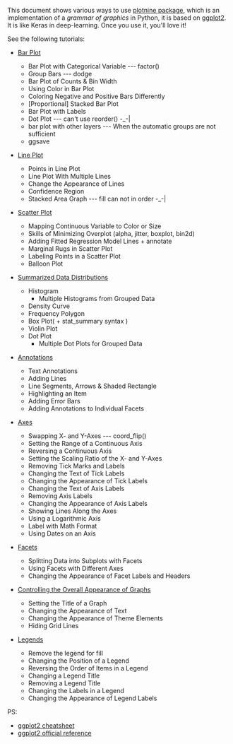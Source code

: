 This document shows various ways to use [plotnine package](https://plotnine.readthedocs.io/en/latest/), which is  an implementation of a *grammar of graphics* in Python, it is based on [ggplot2](http://ggplot2.org/). It is like Keras in deep-learning. Once you use it, you'll love it! 

See the following tutorials: 

- [Bar Plot](http://nbviewer.jupyter.org/github/Peter-Chou/package-lab/blob/master/plotnine/bar_plot.ipynb)

  -  Bar Plot with Categorical Variable --- factor()
  -  Group Bars --- dodge
  -  Bar Plot of Counts & Bin Width
  -  Using Color in Bar Plot
  -  Coloring Negative and Positive Bars Differently
  -  [Proportional] Stacked Bar Plot
  -  Bar Plot with Labels
  -  Dot Plot --- can't use reorder() -_-|
  -  bar plot with other layers --- When the automatic groups are not sufficient
  -  ggsave
- [Line Plot](http://nbviewer.jupyter.org/github/Peter-Chou/package-lab/blob/master/plotnine/line_plot.ipynb)
  - Points in Line Plot
  - Line Plot With Multiple Lines
  - Change the Appearance of Lines
  - Confidence Region
  - Stacked Area Graph --- fill can not in order -_-|
- [Scatter Plot](http://nbviewer.jupyter.org/github/Peter-Chou/package-lab/blob/master/plotnine/scatter_plot.ipynb)
  - Mapping Continuous Variable to Color or Size
  - Skills of Minimizing Overplot (alpha, jitter, boxplot, bin2d)
  - Adding Fitted Regression Model Lines + annotate
  - Marginal Rugs in Scatter Plot
  - Labeling Points in a Scatter Plot
  - Balloon Plot
- [Summarized Data Distributions](http://nbviewer.jupyter.org/github/Peter-Chou/package-lab/blob/master/plotnine/Summarized_Data_Distributions.ipynb)
  - Histogram
    - Multiple Histograms from Grouped Data
  - Density Curve
  - Frequency Polygon
  - Box Plot( + stat_summary syntax )
  - Violin Plot
  - Dot Plot
    - Multiple Dot Plots for Grouped Data
- [Annotations](http://nbviewer.jupyter.org/github/Peter-Chou/package-lab/blob/master/plotnine/annotations.ipynb)
  - Text Annotations
  - Adding Lines
  - Line Segments, Arrows & Shaded Rectangle
  - Highlighting an Item
  - Adding Error Bars
  - Adding Annotations to Individual Facets
- [Axes](http://nbviewer.jupyter.org/github/Peter-Chou/package-lab/blob/master/plotnine/Axes.ipynb)
  - Swapping X- and Y-Axes --- coord_flip()
  - Setting the Range of a Continuous Axis
  - Reversing a Continuous Axis
  - Setting the Scaling Ratio of the X- and Y-Axes
  - Removing Tick Marks and Labels
  - Changing the Text of Tick Labels
  - Changing the Appearance of Tick Labels
  - Changing the Text of Axis Labels
  - Removing Axis Labels
  - Changing the Appearance of Axis Labels
  - Showing Lines Along the Axes
  - Using a Logarithmic Axis
  - Label with Math Format
  - Using Dates on an Axis
- [Facets](http://nbviewer.jupyter.org/github/Peter-Chou/package-lab/blob/master/plotnine/facets.ipynb)
  - Splitting Data into Subplots with Facets
  - Using Facets with Different Axes
  - Changing the Appearance of Facet Labels and Headers
- [Controlling the Overall Appearance of Graphs](http://nbviewer.jupyter.org/github/Peter-Chou/package-lab/blob/master/plotnine/Controlling%20the%20Overall%20Appearance%20of%20Graphs.ipynb)
  - Setting the Title of a Graph
  - Changing the Appearance of Text
  - Changing the Appearance of Theme Elements
  - Hiding Grid Lines
- [Legends](http://nbviewer.jupyter.org/github/Peter-Chou/package-lab/blob/master/plotnine/Legends.ipynb)
  - Remove the legend for fill
  - Changing the Position of a Legend
  - Reversing the Order of Items in a Legend
  - Changing a Legend Title
  - Removing a Legend Title
  - Changing the Labels in a Legend
  - Changing the Appearance of Legend Labels




PS:

- [ggplot2 cheatsheet](https://github.com/Peter-Chou/package-lab/blob/master/plotnine/ggplot2-cheatsheet.pdf)
- [ggplot2 official reference](http://ggplot2.tidyverse.org/reference/index.html)